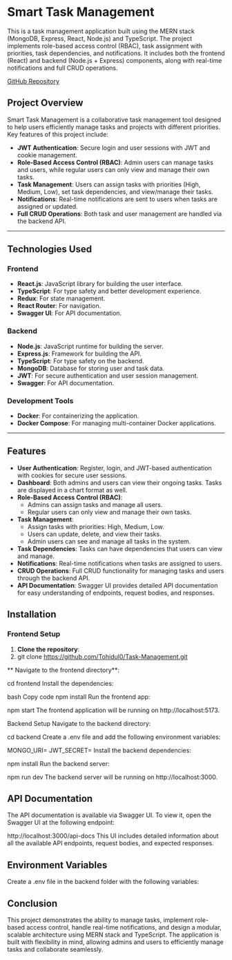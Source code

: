 # Smart Task Management

This is a task management application built using the MERN stack (MongoDB, Express, React, Node.js) and TypeScript. The project implements role-based access control (RBAC), task assignment with priorities, task dependencies, and notifications. It includes both the frontend (React) and backend (Node.js + Express) components, along with real-time notifications and full CRUD operations.

[GitHub Repository](https://github.com/Tohidul0/Task-Management)

## Project Overview

Smart Task Management is a collaborative task management tool designed to help users efficiently manage tasks and projects with different priorities. Key features of this project include:

- **JWT Authentication**: Secure login and user sessions with JWT and cookie management.
- **Role-Based Access Control (RBAC)**: Admin users can manage tasks and users, while regular users can only view and manage their own tasks.
- **Task Management**: Users can assign tasks with priorities (High, Medium, Low), set task dependencies, and view/manage their tasks.
- **Notifications**: Real-time notifications are sent to users when tasks are assigned or updated.
- **Full CRUD Operations**: Both task and user management are handled via the backend API.

---

## Technologies Used

### Frontend
- **React.js**: JavaScript library for building the user interface.
- **TypeScript**: For type safety and better development experience.
- **Redux**: For state management.
- **React Router**: For navigation.
- **Swagger UI**: For API documentation.

### Backend
- **Node.js**: JavaScript runtime for building the server.
- **Express.js**: Framework for building the API.
- **TypeScript**: For type safety on the backend.
- **MongoDB**: Database for storing user and task data.
- **JWT**: For secure authentication and user session management.
- **Swagger**: For API documentation.

### Development Tools
- **Docker**: For containerizing the application.
- **Docker Compose**: For managing multi-container Docker applications.

---

## Features

- **User Authentication**: Register, login, and JWT-based authentication with cookies for secure user sessions.
- **Dashboard**: Both admins and users can view their ongoing tasks. Tasks are displayed in a chart format as well.
- **Role-Based Access Control (RBAC)**: 
  - Admins can assign tasks and manage all users.
  - Regular users can only view and manage their own tasks.
- **Task Management**: 
  - Assign tasks with priorities: High, Medium, Low.
  - Users can update, delete, and view their tasks.
  - Admin users can see and manage all tasks in the system.
- **Task Dependencies**: Tasks can have dependencies that users can view and manage.
- **Notifications**: Real-time notifications when tasks are assigned to users.
- **CRUD Operations**: Full CRUD functionality for managing tasks and users through the backend API.
- **API Documentation**: Swagger UI provides detailed API documentation for easy understanding of endpoints, request bodies, and responses.



## Installation

### Frontend Setup

1. **Clone the repository**:
2.
   git clone https://github.com/Tohidul0/Task-Management.git


 ** Navigate to the frontend directory**:


cd frontend
Install the dependencies:

bash
Copy code
npm install
Run the frontend app:


npm start
The frontend application will be running on http://localhost:5173.

Backend Setup
Navigate to the backend directory:


cd backend
Create a .env file and add the following environment variables:



MONGO_URI=<your-mongo-db-connection-string>
JWT_SECRET=<your-jwt-secret>
Install the backend dependencies:



npm install
Run the backend server:


npm run dev
The backend server will be running on http://localhost:3000.

## API Documentation
The API documentation is available via Swagger UI. To view it, open the Swagger UI at the following endpoint:


http://localhost:3000/api-docs
This UI includes detailed information about all the available API endpoints, request bodies, and expected responses.

## Environment Variables
Create a .env file in the backend folder with the following variables:


## Conclusion
This project demonstrates the ability to manage tasks, implement role-based access control, handle real-time notifications, and design a modular, scalable architecture using MERN stack and TypeScript. The application is built with flexibility in mind, allowing admins and users to efficiently manage tasks and collaborate seamlessly.


